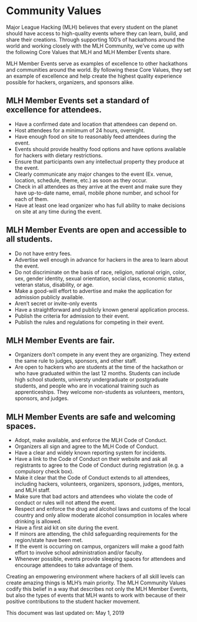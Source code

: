 # Community Values

Major League Hacking (MLH) believes that every student on the planet should
have access to high-quality events where they can learn, build, and share
their creations. Through supporting 100’s of hackathons around the world and
working closely with the MLH Community, we’ve come up with the following Core
Values that MLH and MLH Member Events share.

MLH Member Events serve as examples of excellence to other hackathons and
communities around the world.  By following these Core Values, they set an
example of excellence and help create the highest quality experience possible
for hackers, organizers, and sponsors alike.

## MLH Member Events set a standard of excellence for attendees.

 - Have a confirmed date and location that attendees can depend on.
 - Host attendees for a minimum of 24 hours, overnight.
 - Have enough food on site to reasonably feed attendees during the event.
 - Events should provide healthy food options and have options available for hackers with dietary restrictions.
 - Ensure that participants own any intellectual property they produce at the
   event.
 - Clearly communicate any major changes to the event (Ex. venue, location,
   schedule, theme, etc.) as soon as they occur.
 - Check in all attendees as they arrive at the event and make sure they have
 up-to-date name, email, mobile phone number, and school for each of them.
 - Have at least one lead organizer who has full ability to make decisions on site at any time during the event.

## MLH Member Events are open and accessible to all students.

 - Do not have entry fees.
 - Advertise well enough in advance for hackers in the area to learn about the
   event.
 - Do not discriminate on the basis of race, religion, national origin, color,
   sex, gender identity, sexual orientation, social class, economic status,
   veteran status, disability, or age.
 - Make a good-will effort to advertise and make the application for admission
   publicly available.
 - Aren’t secret or invite-only events
 - Have a straightforward and publicly known general application process. 
 - Publish the criteria for admission to their event.
 - Publish the rules and regulations for competing in their event.

## MLH Member Events are fair.

 - Organizers don’t compete in any event they are organizing. They extend the
   same rule to judges, sponsors, and other staff.
 - Are open to hackers who are students at the time of the hackathon or who have graduated within the last 12 months. Students can include high school students, universty undergraduate or postgraduate students, and people who are in vocational training such as apprenticeships. They welcome non-students as volunteers, mentors, sponsors, and judges.
 

## MLH Member Events are safe and welcoming spaces.

 - Adopt, make available, and enforce the MLH Code of Conduct.
 - Organizers all sign and agree to the MLH Code of Conduct.
 - Have a clear and widely known reporting system for incidents.
 - Have a link to the Code of Conduct on their website and ask all registrants
   to agree to the Code of Conduct during registration (e.g. a compulsory check
   box).
 - Make it clear that the Code of Conduct extends to all attendees, including
   hackers, volunteers, organizers, sponsors, judges, mentors, and MLH staff. 
 - Make sure that bad actors and attendees who violate the code of conduct or
   rules will not attend the event.
 - Respect and enforce the drug and alcohol laws and customs of the local
   country and only allow moderate alcohol consumption in locales where
   drinking is allowed.
 - Have a first aid kit on site during the event.
 - If minors are attending, the child safeguarding requirements for the
   region/state have been met.
 - If the event is occurring on campus, organizers will make a good faith effort to involve school administration and/or faculty.
 - Whenever possible, events provide sleeping spaces for attendees and encourage attendees to take advantage of them.

Creating an empowering environment where hackers of all skill levels can
create amazing things is MLH’s main priority. The MLH Community Values
codify this belief in a way that describes not only the MLH Member Events,
but also the types of events that MLH wants to work with because of their
positive contributions to the student hacker movement.

This document was last updated on:
May 1, 2019
